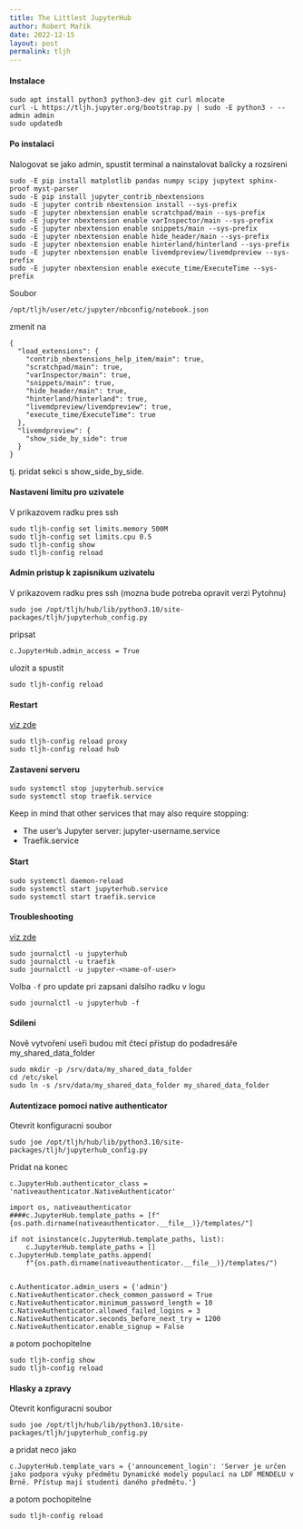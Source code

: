 ```yaml
---
title: The Littlest JupyterHub
author: Robert Mařík
date: 2022-12-15
layout: post
permalink: tljh
---
```


#### Instalace

```
sudo apt install python3 python3-dev git curl mlocate
curl -L https://tljh.jupyter.org/bootstrap.py | sudo -E python3 - --admin admin
sudo updatedb
```

#### Po instalaci

Nalogovat se jako admin, spustit terminal a nainstalovat balicky a rozsireni

```
sudo -E pip install matplotlib pandas numpy scipy jupytext sphinx-proof myst-parser
sudo -E pip install jupyter_contrib_nbextensions
sudo -E jupyter contrib nbextension install --sys-prefix
sudo -E jupyter nbextension enable scratchpad/main --sys-prefix
sudo -E jupyter nbextension enable varInspector/main --sys-prefix
sudo -E jupyter nbextension enable snippets/main --sys-prefix
sudo -E jupyter nbextension enable hide_header/main --sys-prefix
sudo -E jupyter nbextension enable hinterland/hinterland --sys-prefix
sudo -E jupyter nbextension enable livemdpreview/livemdpreview --sys-prefix
sudo -E jupyter nbextension enable execute_time/ExecuteTime --sys-prefix
```

Soubor 
```
/opt/tljh/user/etc/jupyter/nbconfig/notebook.json
```
zmenit na 
```
{
  "load_extensions": {
    "contrib_nbextensions_help_item/main": true,
    "scratchpad/main": true,
    "varInspector/main": true,
    "snippets/main": true,
    "hide_header/main": true,
    "hinterland/hinterland": true,
    "livemdpreview/livemdpreview": true,
    "execute_time/ExecuteTime": true
  },  
  "livemdpreview": {
    "show_side_by_side": true
  }
}
```
tj. pridat sekci s show_side_by_side.

#### Nastaveni limitu pro uzivatele

V prikazovem radku pres ssh

```
sudo tljh-config set limits.memory 500M
sudo tljh-config set limits.cpu 0.5
sudo tljh-config show
sudo tljh-config reload
```

#### Admin pristup k zapisnikum uzivatelu


V prikazovem radku pres ssh (mozna bude potreba opravit verzi Pytohnu)
```
sudo joe /opt/tljh/hub/lib/python3.10/site-packages/tljh/jupyterhub_config.py
```
pripsat
```
c.JupyterHub.admin_access = True
```
ulozit a spustit
```
sudo tljh-config reload
```

#### Restart 

[viz zde](https://tljh.jupyter.org/en/latest/troubleshooting/restart.html)

```
sudo tljh-config reload proxy
sudo tljh-config reload hub
```

#### Zastavení serveru

```
sudo systemctl stop jupyterhub.service
sudo systemctl stop traefik.service
```

Keep in mind that other services that may also require stopping:

* The user’s Jupyter server: jupyter-username.service
* Traefik.service

#### Start

```
sudo systemctl daemon-reload
sudo systemctl start jupyterhub.service
sudo systemctl start traefik.service
```


#### Troubleshooting

[viz zde](https://tljh.jupyter.org/en/latest/troubleshooting/providers/custom.html)

```
sudo journalctl -u jupyterhub
sudo journalctl -u traefik
sudo journalctl -u jupyter-<name-of-user>
```

Volba `-f` pro update pri zapsani dalsiho radku v logu

```
sudo journalctl -u jupyterhub -f
```

#### Sdileni

Nově vytvoření useři budou mít čtecí přístup do podadresáře my_shared_data_folder

```
sudo mkdir -p /srv/data/my_shared_data_folder
cd /etc/skel
sudo ln -s /srv/data/my_shared_data_folder my_shared_data_folder
```


#### Autentizace pomoci native authenticator

Otevrit konfiguracni soubor
```
sudo joe /opt/tljh/hub/lib/python3.10/site-packages/tljh/jupyterhub_config.py
```

Pridat na konec
```
c.JupyterHub.authenticator_class = 'nativeauthenticator.NativeAuthenticator'

import os, nativeauthenticator
####c.JupyterHub.template_paths = [f"{os.path.dirname(nativeauthenticator.__file__)}/templates/"]

if not isinstance(c.JupyterHub.template_paths, list):
    c.JupyterHub.template_paths = []
c.JupyterHub.template_paths.append(
    f"{os.path.dirname(nativeauthenticator.__file__)}/templates/")


c.Authenticator.admin_users = {'admin'}
c.NativeAuthenticator.check_common_password = True
c.NativeAuthenticator.minimum_password_length = 10
c.NativeAuthenticator.allowed_failed_logins = 3
c.NativeAuthenticator.seconds_before_next_try = 1200
c.NativeAuthenticator.enable_signup = False
```

a potom pochopitelne
```
sudo tljh-config show
sudo tljh-config reload
```

#### Hlasky a zpravy

Otevrit konfiguracni soubor
```
sudo joe /opt/tljh/hub/lib/python3.10/site-packages/tljh/jupyterhub_config.py
```
a pridat neco jako 
```
c.JupyterHub.template_vars = {'announcement_login': 'Server je určen jako podpora výuky předmětu Dynamické modely populací na LDF MENDELU v Brně. Přístup mají studenti daného předmětu.'}
```
a potom pochopitelne
```
sudo tljh-config reload
```
